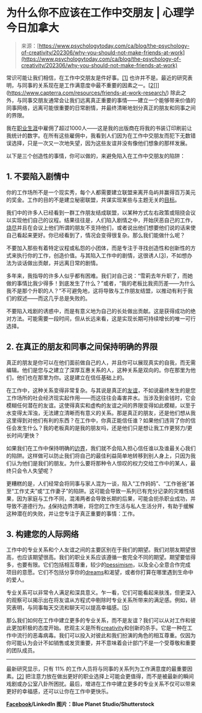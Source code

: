 <!--yml

category: 未分类

date: 2024-05-27 14:59:36

-->

# 为什么你不应该在工作中交朋友 | 心理学今日加拿大

> 来源：[https://www.psychologytoday.com/ca/blog/the-psychology-of-creativity/202306/why-you-should-not-make-friends-at-work](https://www.psychologytoday.com/ca/blog/the-psychology-of-creativity/202306/why-you-should-not-make-friends-at-work)

常识可能让我们相信，在工作中交朋友是件好事。[[1]](https://www.gallup.com/workplace/236213/why-need-best-friends-work.aspx) 也许并不是。最近的研究表明，与同事的关系现在是工作满意度中最不重要的因素之一。[[](#_ftn1)[2](#_ftn2)[]](https://www.capterra.com/resources/friends-at-work-research/) 除此之外，与同事交朋友通常会让我们远离真正重要的事情——建立一个能够带来价值的同事网络，远离可能很重要的日常剧情，并最终清晰地划分真正的朋友和同事之间的界限。

我在[职业生涯](https://www.psychologytoday.com/ca/basics/career "Psychology Today looks at career")中雇佣了超过1000人——这是我的出版商在将我的书装订印刷前让我统计的数字。在所有这些雇佣中，我看到人们因为在工作中交朋友而犯下无数错误选择，只是一次又一次地失望，因为这些友谊并没有像他们想象的那样发展。

以下是三个创造性的事情，你可以做的，来避免陷入在工作中交朋友的陷阱：

## 1\. 不要陷入剧情中

你的工作场所不是一个现实秀，每个人都需要建立联盟来离开岛屿并赢得百万美元的奖金。工作的目的不是建立秘密联盟，共谋实现某些与主题无关的[目标](https://www.psychologytoday.com/ca/basics/motivation "Psychology Today looks at goals")。

我们中的许多人已经看到一群工作朋友结成联盟，以某种方式左右政策或阻挠会议以实现他们自己的议程。结果往往是，人们陷入剧情之中，开始厌恶自己的工作，[烧尽](https://www.psychologytoday.com/ca/basics/burnout "Psychology Today looks at burn out")并且在会议上他们所谓的朋友不支持他们，或者说出他们想要他们说的话来使自己看起来更好。你已经看到了，情况会变得很复杂。那么我们能做什么呢？

不要加入那些有着特定议程或私怨的小团体，而是专注于寻找创造性和创新性的方式来执行你的工作，创造价值。与其陷入工作中的剧情，这很诱人[[3]](https://www.amazon.com/Bridge-Gap-Meaningful-Relationships-Communication/dp/1264269110?tag=wwwfccom-20)，不如想办法为谈话做出贡献，并远离日常的剧情。

多年来，我指导的许多人似乎都有困难。我们对自己说：“雪莉去年升职了，而她做的事情比我少得多！到底发生了什么？”或者，“我的老板比我资历差——为什么我不是那个升职的人？”不可避免地，这将导致与工作朋友结盟，以推动有利于我们的叙述——而这几乎总是失败的。

不要陷入戏剧的诱惑中，而是有意义地为自己的长处做出贡献。这是获得成功的绝对方法。可能需要一段时间，但从长远来看，这是实现长期可持续增长的唯一可行选择。

## 2\. 在真正的朋友和同事之间保持明确的界限

真正的朋友是你可以在他们面前做自己的人，并且你可以展现真实的自我，而无需编辑。他们是您与之建立了深厚互惠关系的人，这种关系是双向的。你在那里为他们，他们也在那里为你。这是建立在信任基础上的。

在工作中，这种关系变得非常复杂。与其说是真正的[友谊](https://www.psychologytoday.com/ca/basics/friends "Psychology Today looks at friendship")，不如说最终发生的是您工作场所的社会经济现实起作用——而这往往会毒害井水。当涉及到金钱时，它会模糊任何潜在的友谊。这使得真实和虚构的友谊之间的界限变得如此模糊，以至于水变得太浑浊，无法建立清晰而有意义的关系。那是真正的朋友，还是他们想从我这里得到对他们有利的东西？在工作中，你真正能信任谁？如果他们违背了你的信任会发生什么？我的老板真的是我的朋友吗，还是他们只是想让我工作更努力/更长时间/更快？

如果我们在工作中保持明确的[边界](https://www.psychologytoday.com/ca/basics/boundaries "Psychology Today looks at boundaries")，我们就不会陷入担心信任谁以及谁最关心我们的陷阱。这样做可以防止我们将自己的最佳利益简单地转移到别人身上，只因为我们认为他们是我们的朋友。为什么要将那种令人惊叹的权力交给工作中的某人，最终只会令人失望呢？

更糟糕的是，人们经常会将同事与家人混为一谈，陷入“工作妈妈”、“工作爸爸”甚至“工作丈夫”或“工作妻子”的陷阱。这可能会导致一系列已有充分记录的灾难性结果，因为家庭与工作不同，混淆两者会导致长期的后果，可能会扼杀职业成功，并导致不道德行为。[4](https://www.frontiersin.org/articles/10.3389/fpsyg.2020.01473/full)保持边界清晰，将您的工作生活与私人生活分开，有助于缓解这种潜在的失败，并让您专注于真正重要的事情：工作。

## 3\. 构建您的人际网络

工作中的专业关系和个人友谊之间的主要区别在于我们的期望。我们对朋友期望很高，也应该期望很高。我们的职业关系应该遵循一套完全不同的期望。期望要低得多，也要有限。它们包括相互尊重，较少的[pessimism](https://www.psychologytoday.com/ca/basics/pessimism "Psychology Today looks at pessimism")，以及全心全意合作完成项目的意愿。它们不包括分享你的[dreams](https://www.psychologytoday.com/ca/basics/dreaming "Psychology Today looks at dreams")和渴望，或者你打算在哪里遇到生命中的爱人。

专业关系可以非常令人满足和深具意义。乍一看，它们可能看起来肤浅，但更深入的观察可以揭示出在将友谊从方程式中剔除时专业关系所带来的满足感。例如，研究表明，与同事每天交流和聊天可以提高幸福感。[[5](https://redthreadresearch.com/performance-management-hybrid-work/)]

那么我们如何在工作中建立更多的专业关系，而不是友谊？我们可以从对工作和彼此更加积极的态度开始。悲观主义是所有[creativity](https://www.psychologytoday.com/ca/basics/creativity "Psychology Today looks at creativity")和创新的杀手。它是一种在工作中流行的恶毒病毒。我们可以投入对彼此和我们扮演的角色的相互尊重。仅因为你可能认为会计不如销售或发货重要，并不意味着会计部门不是一个受尊敬和重要的团队成员。

***********

最新研究显示，只有 11% 的工作人员将与同事的关系列为工作满意度的最重要因素。[[2]](https://www.capterra.com/resources/friends-at-work-research/) 把注意力放在做出更好的职业选择上可能会更值得，而不是被最新的瞬间戏剧或办公室八卦所困扰。最后，增进在工作中建立更多的专业关系不仅可以带来更好的幸福感，还可以让你在工作中更快乐。

**[Facebook](https://www.psychologytoday.com/ca/basics/social-media "Psychology Today looks at Facebook")/LinkedIn 图片：Blue Planet Studio/Shutterstock**
